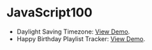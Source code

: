 # JavaScript100

- Daylight Saving Timezone: [View Demo](https://youthful-babbage-d4ff30.netlify.com/).
- Happy Birthday Playlist Tracker: [View Demo](https://condescending-swirles-147ee5.netlify.com/).
